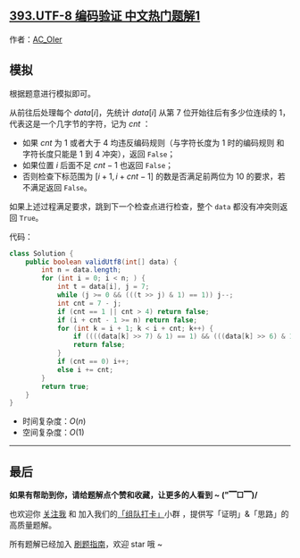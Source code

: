 ## [393.UTF-8 编码验证 中文热门题解1](https://leetcode.cn/problems/utf-8-validation/solutions/100000/by-ac_oier-zvoy)

作者：[AC_OIer](https://leetcode.cn/u/AC_OIer)
## 模拟

根据题意进行模拟即可。

从前往后处理每个 $data[i]$，先统计 $data[i]$ 从第 $7$ 位开始往后有多少位连续的 $1$，代表这是一个几字节的字符，记为 $cnt$ ：

* 如果 $cnt$ 为 $1$ 或者大于 $4$ 均违反编码规则（与字符长度为 $1$ 时的编码规则 和 字符长度只能是 $1$ 到 $4$ 冲突），返回 `False`；
* 如果位置 $i$ 后面不足 $cnt - 1$ 也返回 `False`；
* 否则检查下标范围为 $[i + 1, i + cnt - 1]$ 的数是否满足前两位为 $10$ 的要求，若不满足返回 `False`。

如果上述过程满足要求，跳到下一个检查点进行检查，整个 `data` 都没有冲突则返回 `True`。

代码：
```Java []
class Solution {
    public boolean validUtf8(int[] data) {
        int n = data.length;
        for (int i = 0; i < n; ) {
            int t = data[i], j = 7;
            while (j >= 0 && (((t >> j) & 1) == 1)) j--;
            int cnt = 7 - j;
            if (cnt == 1 || cnt > 4) return false;
            if (i + cnt - 1 >= n) return false;
            for (int k = i + 1; k < i + cnt; k++) {
                if ((((data[k] >> 7) & 1) == 1) && (((data[k] >> 6) & 1) == 0)) continue;
                return false;
            }
            if (cnt == 0) i++;
            else i += cnt;
        }
        return true;
    }
}
```
* 时间复杂度：$O(n)$
* 空间复杂度：$O(1)$

---

## 最后

**如果有帮助到你，请给题解点个赞和收藏，让更多的人看到 ~ ("▔□▔)/**

也欢迎你 [关注我](https://oscimg.oschina.net/oscnet/up-19688dc1af05cf8bdea43b2a863038ab9e5.png) 和 加入我们的[「组队打卡」](https://leetcode-cn.com/u/ac_oier/)小群 ，提供写「证明」&「思路」的高质量题解。

所有题解已经加入 [刷题指南](https://github.com/SharingSource/LogicStack-LeetCode/wiki)，欢迎 star 哦 ~